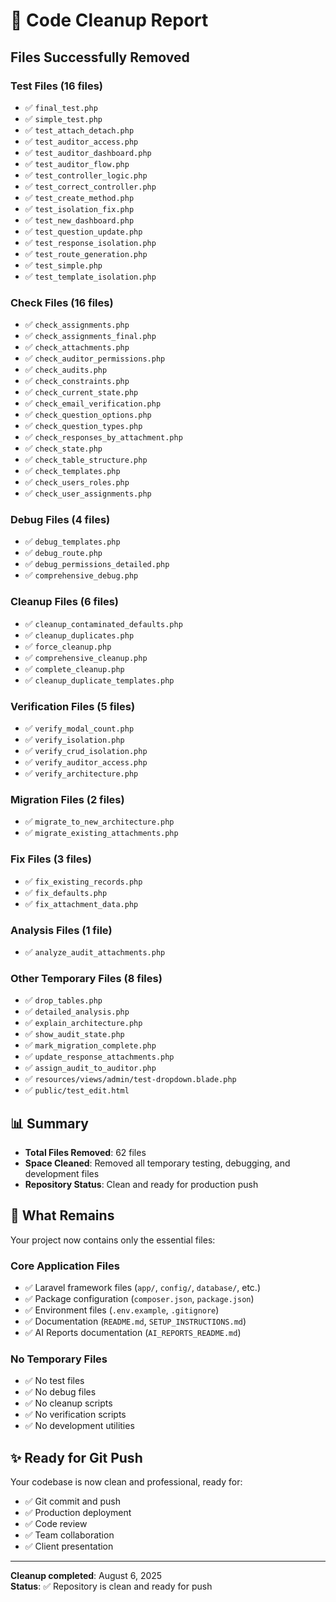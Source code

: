 # 🧹 Code Cleanup Report

## Files Successfully Removed

### Test Files (16 files)
- ✅ `final_test.php`
- ✅ `simple_test.php`
- ✅ `test_attach_detach.php`
- ✅ `test_auditor_access.php`
- ✅ `test_auditor_dashboard.php`
- ✅ `test_auditor_flow.php`
- ✅ `test_controller_logic.php`
- ✅ `test_correct_controller.php`
- ✅ `test_create_method.php`
- ✅ `test_isolation_fix.php`
- ✅ `test_new_dashboard.php`
- ✅ `test_question_update.php`
- ✅ `test_response_isolation.php`
- ✅ `test_route_generation.php`
- ✅ `test_simple.php`
- ✅ `test_template_isolation.php`

### Check Files (16 files)
- ✅ `check_assignments.php`
- ✅ `check_assignments_final.php`
- ✅ `check_attachments.php`
- ✅ `check_auditor_permissions.php`
- ✅ `check_audits.php`
- ✅ `check_constraints.php`
- ✅ `check_current_state.php`
- ✅ `check_email_verification.php`
- ✅ `check_question_options.php`
- ✅ `check_question_types.php`
- ✅ `check_responses_by_attachment.php`
- ✅ `check_state.php`
- ✅ `check_table_structure.php`
- ✅ `check_templates.php`
- ✅ `check_users_roles.php`
- ✅ `check_user_assignments.php`

### Debug Files (4 files)
- ✅ `debug_templates.php`
- ✅ `debug_route.php`
- ✅ `debug_permissions_detailed.php`
- ✅ `comprehensive_debug.php`

### Cleanup Files (6 files)
- ✅ `cleanup_contaminated_defaults.php`
- ✅ `cleanup_duplicates.php`
- ✅ `force_cleanup.php`
- ✅ `comprehensive_cleanup.php`
- ✅ `complete_cleanup.php`
- ✅ `cleanup_duplicate_templates.php`

### Verification Files (5 files)
- ✅ `verify_modal_count.php`
- ✅ `verify_isolation.php`
- ✅ `verify_crud_isolation.php`
- ✅ `verify_auditor_access.php`
- ✅ `verify_architecture.php`

### Migration Files (2 files)
- ✅ `migrate_to_new_architecture.php`
- ✅ `migrate_existing_attachments.php`

### Fix Files (3 files)
- ✅ `fix_existing_records.php`
- ✅ `fix_defaults.php`
- ✅ `fix_attachment_data.php`

### Analysis Files (1 file)
- ✅ `analyze_audit_attachments.php`

### Other Temporary Files (8 files)
- ✅ `drop_tables.php`
- ✅ `detailed_analysis.php`
- ✅ `explain_architecture.php`
- ✅ `show_audit_state.php`
- ✅ `mark_migration_complete.php`
- ✅ `update_response_attachments.php`
- ✅ `assign_audit_to_auditor.php`
- ✅ `resources/views/admin/test-dropdown.blade.php`
- ✅ `public/test_edit.html`

## 📊 Summary
- **Total Files Removed**: 62 files
- **Space Cleaned**: Removed all temporary testing, debugging, and development files
- **Repository Status**: Clean and ready for production push

## 🎯 What Remains
Your project now contains only the essential files:

### Core Application Files
- ✅ Laravel framework files (`app/`, `config/`, `database/`, etc.)
- ✅ Package configuration (`composer.json`, `package.json`)
- ✅ Environment files (`.env.example`, `.gitignore`)
- ✅ Documentation (`README.md`, `SETUP_INSTRUCTIONS.md`)
- ✅ AI Reports documentation (`AI_REPORTS_README.md`)

### No Temporary Files
- ✅ No test files
- ✅ No debug files
- ✅ No cleanup scripts
- ✅ No verification scripts
- ✅ No development utilities

## ✨ Ready for Git Push
Your codebase is now clean and professional, ready for:
- ✅ Git commit and push
- ✅ Production deployment
- ✅ Code review
- ✅ Team collaboration
- ✅ Client presentation

---
**Cleanup completed**: August 6, 2025  
**Status**: ✅ Repository is clean and ready for push
